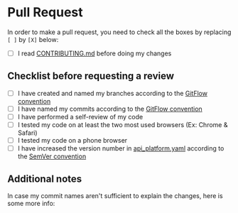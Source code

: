 # Pull Request

In order to make a pull request, you need to check all the boxes by replacing `[ ]` by `[X]` below:

- [ ] I read [CONTRIBUTING.md](/CONTRIBUTING.md) before doing my changes

## Checklist before requesting a review

- [ ] I have created and named my branches according to the [GitFlow convention](/CONTRIBUTING.md#git)
- [ ] I have named my commits according to the [GitFlow convention](/CONTRIBUTING.md#git)
- [ ] I have performed a self-review of my code
- [ ] I tested my code on at least the two most used browsers (Ex: Chrome & Safari)
- [ ] I tested my code on a phone browser
- [ ] I have increased the version number in [api_platform.yaml](/symfony/config/packages/api_platform.yaml) according to the [SemVer convention](/CONTRIBUTING.md#versioning)

## Additional notes

In case my commit names aren't sufficient to explain the changes, here is some more info:

